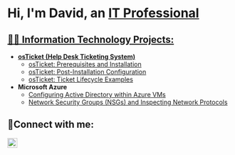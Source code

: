 <h1>Hi, I'm David, an <a href="https://linkedin.com/in/david-bonner-a0537a287">IT Professional</h1>

<h2>👨‍💻 Information Technology Projects:</h2>

- <b>osTicket (Help Desk Ticketing System)</b>
  - [osTicket: Prerequisites and Installation](https://github.com/David-Bonner/osticket-prereqs)
  - [osTicket: Post-Installation Configuration](https://github.com/David-Bonner/post-install-config)
  - [osTicket: Ticket Lifecycle Examples](https://github.com/David-Bonner/ticket-lifecycle)
- <b>Microsoft Azure</b>
  - [Configuring Active Directory within Azure VMs](https://github.com/David-Bonner/configure-ad)
  - [Network Security Groups (NSGs) and Inspecting Network Protocols](https://github.com/David-Bonner/azure-network-protocols)

<h2>🤳Connect with me:</h2>

[<img align="left" alt="Josh | LinkedIn" width="22px" src="https://cdn.jsdelivr.net/npm/simple-icons@v3/icons/linkedin.svg" />][linkedin]

[linkedin]: https://www.linkedin.com/in/david-bonner-a0537a287/

